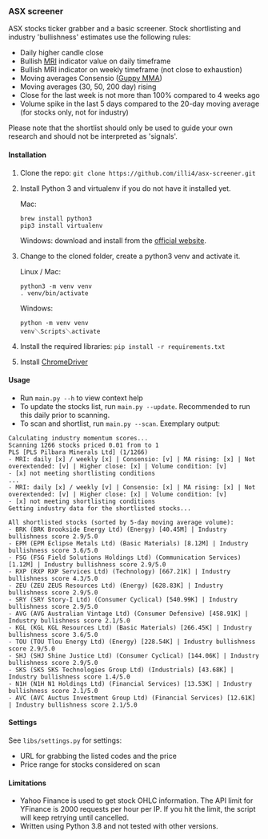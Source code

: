 ### ASX screener

ASX stocks ticker grabber and a basic screener. Stock shortlisting and industry 'bullishness' estimates use the following rules: 
- Daily higher candle close
- Bullish [MRI](https://tonevays.com/indicator) indicator value on daily timeframe
- Bullish MRI indicator on weekly timeframe (not close to exhaustion)
- Moving averages Consensio ([Guppy MMA](https://www.investopedia.com/terms/g/guppy-multiple-moving-average.asp))
- Moving averages (30, 50, 200 day) rising 
- Close for the last week is not more than 100% compared to 4 weeks ago
- Volume spike in the last 5 days compared to the 20-day moving average (for stocks only, not for industry)

Please note that the shortlist should only be used to guide your own research and should not be interpreted as 'signals'. 

#### Installation

1. Clone the repo: `git clone https://github.com/illi4/asx-screener.git`
2. Install Python 3 and virtualenv if you do not have it installed yet. 

    Mac: 
    ```
    brew install python3
    pip3 install virtualenv
    ```
   
   Windows: download and install from the [official website](https://www.python.org/downloads/). 

3. Change to the cloned folder, create a python3 venv and activate it. 
    
    Linux / Mac: 
    ```
    python3 -m venv venv
    . venv/bin/activate
    ```
   
    Windows: 
    ```
    python -m venv venv
    venv＼Scripts＼activate
    ```
   
4. Install the required libraries: `pip install -r requirements.txt`
5. Install [ChromeDriver](https://sites.google.com/a/chromium.org/chromedriver/home)

#### Usage  
- Run `main.py --h` to view context help 
- To update the stocks list, run `main.py --update`. Recommended to run this daily prior to scanning.
- To scan and shortlist, run `main.py --scan`. Exemplary output: 

```
Calculating industry momentum scores...
Scanning 1266 stocks priced 0.01 from to 1
PLS [PLS Pilbara Minerals Ltd] (1/1266)
- MRI: daily [x] / weekly [x] | Consensio: [v] | MA rising: [x] | Not overextended: [v] | Higher close: [x] | Volume condition: [v]
- [x] not meeting shortlisting conditions
...
- MRI: daily [x] / weekly [v] | Consensio: [x] | MA rising: [x] | Not overextended: [v] | Higher close: [x] | Volume condition: [v]
- [x] not meeting shortlisting conditions
Getting industry data for the shortlisted stocks...

All shortlisted stocks (sorted by 5-day moving average volume):
- BRK (BRK Brookside Energy Ltd) (Energy) [40.45M] | Industry bullishness score 2.9/5.0
- EPM (EPM Eclipse Metals Ltd) (Basic Materials) [8.12M] | Industry bullishness score 3.6/5.0
- FSG (FSG Field Solutions Holdings Ltd) (Communication Services) [1.12M] | Industry bullishness score 2.9/5.0
- RXP (RXP RXP Services Ltd) (Technology) [667.21K] | Industry bullishness score 4.3/5.0
- ZEU (ZEU ZEUS Resources Ltd) (Energy) [628.83K] | Industry bullishness score 2.9/5.0
- SRY (SRY Story-I Ltd) (Consumer Cyclical) [540.99K] | Industry bullishness score 2.9/5.0
- AVG (AVG Australian Vintage Ltd) (Consumer Defensive) [458.91K] | Industry bullishness score 2.1/5.0
- KGL (KGL KGL Resources Ltd) (Basic Materials) [266.45K] | Industry bullishness score 3.6/5.0
- TOU (TOU Tlou Energy Ltd) (Energy) [228.54K] | Industry bullishness score 2.9/5.0
- SHJ (SHJ Shine Justice Ltd) (Consumer Cyclical) [144.06K] | Industry bullishness score 2.9/5.0
- SKS (SKS SKS Technologies Group Ltd) (Industrials) [43.68K] | Industry bullishness score 1.4/5.0
- N1H (N1H N1 Holdings Ltd) (Financial Services) [13.53K] | Industry bullishness score 2.1/5.0
- AVC (AVC Auctus Investment Group Ltd) (Financial Services) [12.61K] | Industry bullishness score 2.1/5.0
```

#### Settings 
See `libs/settings.py` for settings: 
- URL for grabbing the listed codes and the price
- Price range for stocks considered on scan

#### Limitations
- Yahoo Finance is used to get stock OHLC information. The API limit for YFinance is 2000 requests per hour per IP. If you hit the limit, the script will keep retrying until cancelled.
- Written using Python 3.8 and not tested with other versions. 